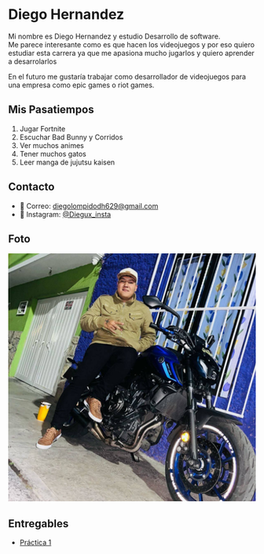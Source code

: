 # Diego Hernandez

Mi nombre es Diego Hernandez y estudio Desarrollo de software.  
Me parece interesante como es que hacen los videojuegos y por eso quiero estudiar esta carrera ya que me apasiona mucho jugarlos y quiero aprender a desarrolarlos

En el futuro me gustaría trabajar como desarrollador de videojuegos para una empresa como epic games o riot games.

## Mis Pasatiempos
1. Jugar Fortnite
2. Escuchar Bad Bunny y Corridos
3. Ver muchos animes
4. Tener muchos gatos
5. Leer manga de jujutsu kaisen

## Contacto
- 📧 Correo: diegolompidodh629@gmail.com 
- 📱 Instagram: [@Diegux_insta](https://www.instagram.com/eldiegux?igsh=Z3JjeDc1ZnplMHhk)  
 

## Foto
![Foto](./assets/diegux.jpg)

## Entregables
- [Práctica 1](./mds/apuntes.md)

